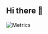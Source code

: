 ## Hi there 👋
![Metrics](https://metrics.lecoq.io/Panama0?template=classic&code=1&base=header%2C%20activity%2C%20community%2C%20repositories%2C%20metadata&base.indepth=false&base.hireable=false&base.skip=false&code=false&code.lines=12&code.load=400&code.days=3&code.visibility=public&config.timezone=Australia%2FBrisbane)
